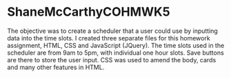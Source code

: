 # ShaneMcCarthyCOHMWK5
The objective was to create a scheduler that a user could use by inputting data into the time slots. I created three separate files for this homework assignment, HTML, CSS and JavaScript (JQuery). The time slots used in the scheduler are from 9am to 5pm, with individual one hour slots. Save buttons are there to store the user input. CSS was used to amend the body, cards and many other features in HTML.  